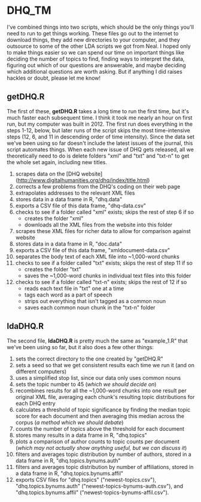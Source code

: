 # DHQ_TM
I've combined things into two scripts, which should be the only things you'll need to run to get things working. These files go out to the internet to download things, they add new directories to your computer, and they outsource to some of the other LDA scripts we got from Neal. I hoped only to make things easier so we can spend our time on important things like deciding the number of topics to find, finding ways to interpret the data, figuring out which of our questions are answerable, and maybe deciding which additional questions are worth asking. But if anything I did raises hackles or doubt, please let me know!

## getDHQ.R
The first of these, **getDHQ.R** takes a long time to run the first time, but it's much faster each subsequent time. I think it took me nearly an hour on first run, but my computer was built in 2012. The first run does everything in the steps 1-12, below, but later runs of the script skips the most time-intensive steps (12, 6, and 11 in descending order of time intensity). Since the data set we've been using so far doesn't include the latest issues of the journal, this script automates things. When each new issue of DHQ gets released, all we theoretically need to do is delete folders "xml" and "txt" and "txt-n" to get the whole set again, including new titles.

1. scrapes data on the [DHQ website] (http://www.digitalhumanities.org/dhq/index/title.html)
2. corrects a few problems from the DHQ's coding on their web page
3. extrapolates addresses to the relevant XML files
4. stores data in a data frame in R, "dhq.data"
5. exports a CSV file of this data frame, "dhq-data.csv"
6. checks to see if a folder called "xml" exists; skips the rest of step 6 if so
	- creates the folder "xml"
	- downloads all the XML files from the website into this folder
7. scrapes these XML files for richer data to allow for comparison against website
8. stores data in a data frame in R, "doc.data"
9. exports a CSV file of this data frame, "xmldocument-data.csv"
10. separates the body text of each XML file into ~1,000-word chunks
11. checks to see if a folder called "txt" exists; skips the rest of step 11 if so
	- creates the folder "txt"
	- saves the ~1,000-word chunks in individual text files into this folder
12. checks to see if a folder called "txt-n" exists; skips the rest of 12 if so
	- reads each text file in "txt" one at a time
	- tags each word as a part of speech
	- strips out everything that isn't tagged as a common noun
	- saves each common noun chunk in the "txt-n" folder

## ldaDHQ.R
The second file, **ldaDHQ.R** is pretty much the same as "example_1.R" that we've been using so far, but it also does a few other things:

1. sets the correct directory to the one created by "getDHQ.R"
2. sets a seed so that we get consistent results each time we run it (and on different computers)
3. uses a simplified stop list, since our data only uses common nouns
4. sets the topic number to 45 (*which we should decide on*)
5. recombines results for all the ~1,000-word chunks into one result per original XML file, averaging each chunk's resulting topic distributions for each DHQ entry
6. calculates a threshold of topic significance by finding the median topic score for each document and then averaging this median across the corpus (*a method which we should debate*)
7. counts the number of topics above the threshold for each document 
8. stores many results in a data frame in R, "dhq.topics"
9. plots a comparison of author counts to topic counts per document (*which may not actually show anything useful, but we can discuss it*)
10. filters and averages topic distribution by number of authors, stored in a data frame in R, "dhq.topics.bynums.auth"
11. filters and averages topic distribution by number of affiliations, stored in a data frame in R, "dhq.topics.bynums.affil"
12. exports CSV files for "dhq.topics" ("newest-topics.csv"), "dhq.topics.bynums.auth" ("newest-topics-bynums-auth.csv"), and "dhq.topics.bynums.affil" ("newest-topics-bynums-affil.csv").